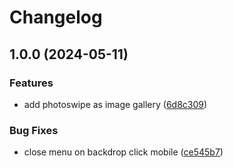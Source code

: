 # Changelog

## 1.0.0 (2024-05-11)


### Features

* add photoswipe as image gallery ([6d8c309](https://github.com/c0un7-z3r0/livgb.de/commit/6d8c3092a2a56a7c8297455f64912791b8c47c18))


### Bug Fixes

* close menu on backdrop click mobile ([ce545b7](https://github.com/c0un7-z3r0/livgb.de/commit/ce545b78f8f59261942b0cf73d86dd494076a8a1))
